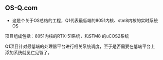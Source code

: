 ## OS-Q.com

- 这是个关于OS总结的工程，Q1代表最低端的8051内核、stm8内核的实时系统OS

项目组成包括：8051内核的RTX-51系统，和STM8 的uCOS2系统

Q1项目针对最低端的处理器平台进行相关系统调度，至于是否需要在低端平台上添加系统就见仁见智了。 
